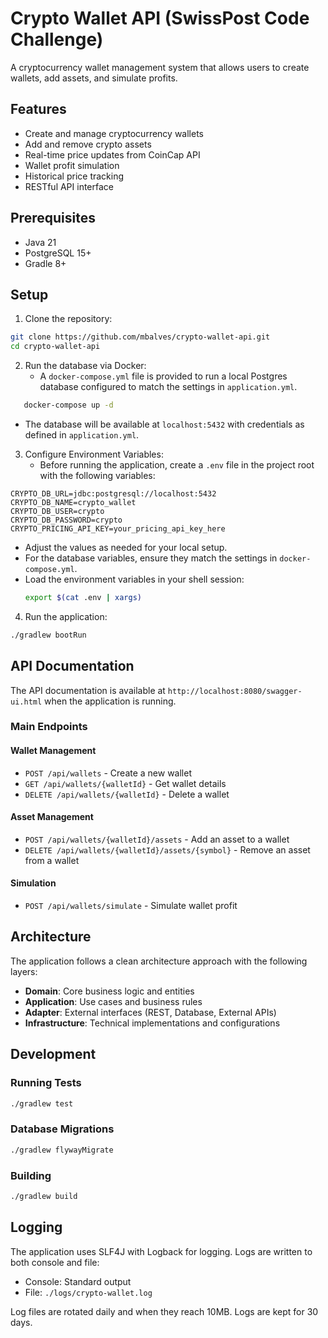 # Crypto Wallet API (SwissPost Code Challenge)

A cryptocurrency wallet management system that allows users to create wallets, add assets, and simulate profits.

## Features

- Create and manage cryptocurrency wallets
- Add and remove crypto assets
- Real-time price updates from CoinCap API
- Wallet profit simulation
- Historical price tracking
- RESTful API interface

## Prerequisites

- Java 21
- PostgreSQL 15+
- Gradle 8+

## Setup

1. Clone the repository:

```bash
git clone https://github.com/mbalves/crypto-wallet-api.git
cd crypto-wallet-api
```

2. Run the database via Docker:
   - A `docker-compose.yml` file is provided to run a local Postgres database configured to match the settings in `application.yml`.

```sh
   docker-compose up -d
```

- The database will be available at `localhost:5432` with credentials as defined in `application.yml`.

3. Configure Environment Variables:
   - Before running the application, create a `.env` file in the project root with the following variables:

```dotenv
CRYPTO_DB_URL=jdbc:postgresql://localhost:5432
CRYPTO_DB_NAME=crypto_wallet
CRYPTO_DB_USER=crypto
CRYPTO_DB_PASSWORD=crypto
CRYPTO_PRICING_API_KEY=your_pricing_api_key_here
```

- Adjust the values as needed for your local setup.
- For the database variables, ensure they match the settings in `docker-compose.yml`.
- Load the environment variables in your shell session:
  ```sh
  export $(cat .env | xargs)
  ```

4. Run the application:

```bash
./gradlew bootRun
```

## API Documentation

The API documentation is available at `http://localhost:8080/swagger-ui.html` when the application is running.

### Main Endpoints

#### Wallet Management

- `POST /api/wallets` - Create a new wallet
- `GET /api/wallets/{walletId}` - Get wallet details
- `DELETE /api/wallets/{walletId}` - Delete a wallet

#### Asset Management

- `POST /api/wallets/{walletId}/assets` - Add an asset to a wallet
- `DELETE /api/wallets/{walletId}/assets/{symbol}` - Remove an asset from a wallet

#### Simulation

- `POST /api/wallets/simulate` - Simulate wallet profit

## Architecture

The application follows a clean architecture approach with the following layers:

- **Domain**: Core business logic and entities
- **Application**: Use cases and business rules
- **Adapter**: External interfaces (REST, Database, External APIs)
- **Infrastructure**: Technical implementations and configurations

## Development

### Running Tests

```bash
./gradlew test
```

### Database Migrations

```bash
./gradlew flywayMigrate
```

### Building

```bash
./gradlew build
```

## Logging

The application uses SLF4J with Logback for logging. Logs are written to both console and file:

- Console: Standard output
- File: `./logs/crypto-wallet.log`

Log files are rotated daily and when they reach 10MB. Logs are kept for 30 days.

